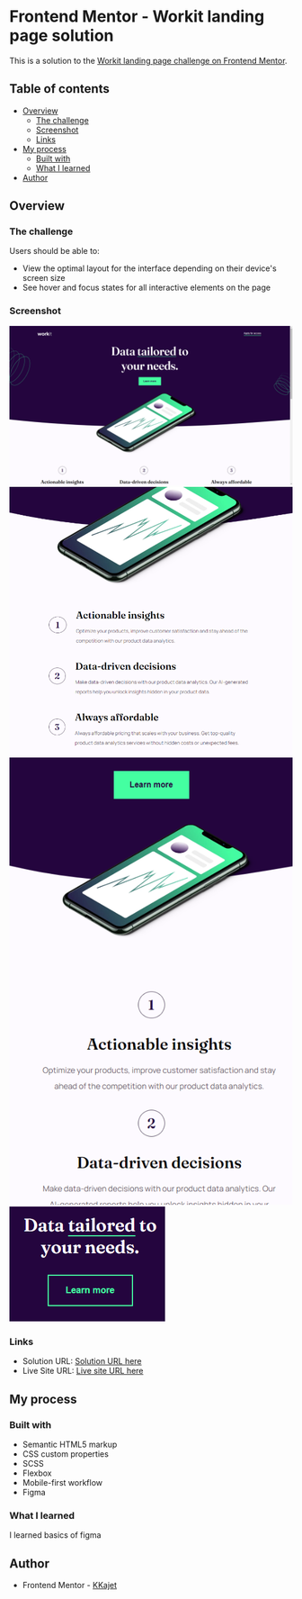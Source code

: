 # Frontend Mentor - Workit landing page solution

This is a solution to the [Workit landing page challenge on Frontend Mentor](https://www.frontendmentor.io/challenges/workit-landing-page-2fYnyle5lu).

## Table of contents

- [Overview](#overview)
  - [The challenge](#the-challenge)
  - [Screenshot](#screenshot)
  - [Links](#links)
- [My process](#my-process)
  - [Built with](#built-with)
  - [What I learned](#what-i-learned)
- [Author](#author)

## Overview

### The challenge

Users should be able to:

- View the optimal layout for the interface depending on their device's screen size
- See hover and focus states for all interactive elements on the page

### Screenshot

![](./screenshots/desktop-view.PNG)
![](./screenshots/tablet-view.png)
![](./screenshots/mobile-view.png)
![](./screenshots/hover-view.PNG)

### Links

- Solution URL: [Solution URL here](https://www.frontendmentor.io/challenges/workit-landing-page-2fYnyle5lu)
- Live Site URL: [Live site URL here](https://frontend-mentor-kkajets-projects.vercel.app/fm-workit-landing-page/index.html)

## My process

### Built with

- Semantic HTML5 markup
- CSS custom properties
- SCSS
- Flexbox
- Mobile-first workflow
- Figma

### What I learned

I learned basics of figma

## Author

- Frontend Mentor - [KKajet](https://www.frontendmentor.io/profile/KKajet)
